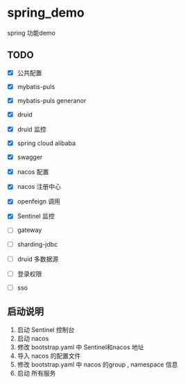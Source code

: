 # spring_demo

spring 功能demo

## TODO

- [x] 公共配置
- [x] mybatis-puls
- [x] mybatis-puls generanor
- [x] druid
- [x] druid 监控
- [x] spring cloud alibaba
- [x] swagger
- [x] nacos 配置
- [x] nacos 注册中心
- [x] openfeign 调用
- [x] Sentinel 监控
- [ ] gateway
- [ ] sharding-jdbc
- [ ] druid 多数据源
- [ ] 登录权限
- [ ] sso


## 启动说明

1. 启动 Sentinel 控制台
2. 启动 nacos
3. 修改 bootstrap.yaml 中 Sentinel和nacos 地址
4. 导入 nacos 的配置文件
5. 修改 bootstrap.yaml 中 nacos 的group , namespace 信息
6. 启动 所有服务
